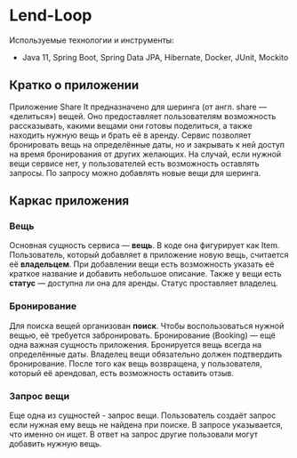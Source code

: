 # Lend-Loop

Используемые технологии и инструменты:
- Java 11, Spring Boot, Spring Data JPA, Hibernate, Docker, JUnit, Mockito

## Кратко о приложении
Приложение Share It предназначено для шеринга (от англ. share — «делиться») вещей.
Оно предоставляет пользователям возможность рассказывать, какими вещами они готовы поделиться, а также находить нужную вещь и брать её в аренду.
Сервис позволяет бронировать вещь на определённые даты, но и закрывать к ней доступ на время бронирования от других желающих.
На случай, если нужной вещи сервисе нет, у пользователей есть возможность оставлять запросы. По запросу можно добавлять новые вещи для шеринга.


## Каркас приложения
### Вещь
Основная сущность сервиса — **вещь**. В коде она фигурирует как Item.
Пользователь, который добавляет в приложение новую вещь, считается её **владельцем**. При добавлении вещи есть возможность указать её краткое название и добавить небольшое описание. Также у вещи есть **статус** — доступна ли она для аренды. Статус проставляет владелец.
### Бронирование
Для поиска вещей организован **поиск**. Чтобы воспользоваться нужной вещью, её требуется забронировать. Бронирование (Booking) — ещё одна важная сущность приложения. Бронируется вещь всегда на определённые даты. Владелец вещи обязательно должен подтвердить бронирование.
После того как вещь возвращена, у пользователя, который её арендовал, есть возможность оставить отзыв.
### Запрос вещи
Еще одна из сущностей - запрос вещи. Пользователь создаёт запрос если нужная ему вещь не найдена при поиске. В запросе указывается, что именно он ищет. В ответ на запрос другие пользовали могут добавить нужную вещь.
